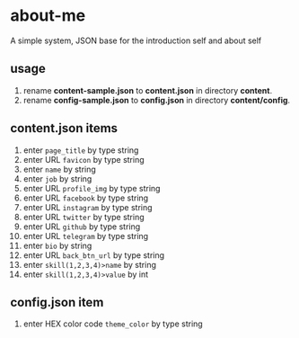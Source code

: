 # about-me
 A simple system, JSON base for the introduction self and about self
## usage
 1. rename **content-sample.json** to **content.json** in directory **content**.
 2. rename **config-sample.json** to **config.json** in directory **content/config**.
 ## content.json items
1. enter `page_title` by type string
2. enter URL `favicon` by type string
3. enter `name` by string
4. enter `job` by string
5. enter URL `profile_img` by type string
6. enter URL `facebook` by type string
7. enter URL `instagram` by type string
8. enter URL `twitter` by type string
9. enter URL `github` by type string
10. enter URL `telegram` by type string 
11. enter `bio` by string
12. enter URL `back_btn_url` by type string 
13. enter `skill(1,2,3,4)>name` by string
14. enter `skill(1,2,3,4)>value` by int
## config.json item
1. enter HEX color code `theme_color` by type string
